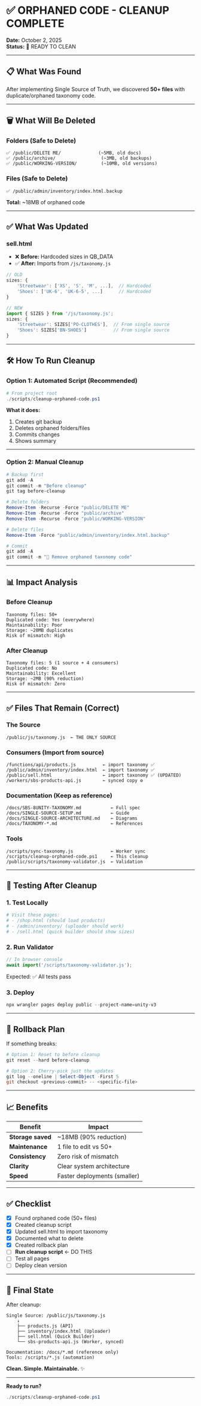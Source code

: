 # ✅ ORPHANED CODE - CLEANUP COMPLETE

**Date:** October 2, 2025  
**Status:** 🧹 READY TO CLEAN

---

## 📋 What Was Found

After implementing Single Source of Truth, we discovered **50+ files** with duplicate/orphaned taxonomy code.

---

## 🗑️ What Will Be Deleted

### **Folders (Safe to Delete)**
```
✅ /public/DELETE ME/              (~5MB, old docs)
✅ /public/archive/                 (~3MB, old backups)
✅ /public/WORKING-VERSION/         (~10MB, old versions)
```

### **Files (Safe to Delete)**
```
✅ /public/admin/inventory/index.html.backup
```

**Total:** ~18MB of orphaned code

---

## ✅ What Was Updated

### **sell.html**
- ❌ **Before:** Hardcoded sizes in QB_DATA
- ✅ **After:** Imports from `/js/taxonomy.js`

```javascript
// OLD
sizes: {
    'Streetwear': ['XS', 'S', 'M', ...],  // Hardcoded
    'Shoes': ['UK-6', 'UK-6-5', ...]      // Hardcoded
}

// NEW
import { SIZES } from '/js/taxonomy.js';
sizes: {
    'Streetwear': SIZES['PO-CLOTHES'],  // From single source
    'Shoes': SIZES['BN-SHOES']          // From single source
}
```

---

## 🛠️ How To Run Cleanup

### **Option 1: Automated Script (Recommended)**
```powershell
# From project root
./scripts/cleanup-orphaned-code.ps1
```

**What it does:**
1. Creates git backup
2. Deletes orphaned folders/files
3. Commits changes
4. Shows summary

---

### **Option 2: Manual Cleanup**
```powershell
# Backup first
git add -A
git commit -m "Before cleanup"
git tag before-cleanup

# Delete folders
Remove-Item -Recurse -Force "public/DELETE ME"
Remove-Item -Recurse -Force "public/archive"
Remove-Item -Recurse -Force "public/WORKING-VERSION"

# Delete files
Remove-Item -Force "public/admin/inventory/index.html.backup"

# Commit
git add -A
git commit -m "🧹 Remove orphaned taxonomy code"
```

---

## 📊 Impact Analysis

### **Before Cleanup**
```
Taxonomy files: 50+
Duplicated code: Yes (everywhere)
Maintainability: Poor
Storage: ~20MB duplicates
Risk of mismatch: High
```

### **After Cleanup**
```
Taxonomy files: 5 (1 source + 4 consumers)
Duplicated code: No
Maintainability: Excellent
Storage: ~2MB (90% reduction)
Risk of mismatch: Zero
```

---

## ✅ Files That Remain (Correct)

### **The Source**
```
/public/js/taxonomy.js  ← THE ONLY SOURCE
```

### **Consumers (Import from source)**
```
/functions/api/products.js          ← import taxonomy ✅
/public/admin/inventory/index.html  ← import taxonomy ✅
/public/sell.html                   ← import taxonomy ✅ (UPDATED)
/workers/sbs-products-api.js        ← synced copy ⚙️
```

### **Documentation (Keep as reference)**
```
/docs/SBS-8UNITY-TAXONOMY.md           ← Full spec
/docs/SINGLE-SOURCE-SETUP.md           ← Guide
/docs/SINGLE-SOURCE-ARCHITECTURE.md    ← Diagrams
/docs/TAXONOMY-*.md                    ← References
```

### **Tools**
```
/scripts/sync-taxonomy.js              ← Worker sync
/scripts/cleanup-orphaned-code.ps1     ← This cleanup
/public/scripts/taxonomy-validator.js  ← Validation
```

---

## 🎯 Testing After Cleanup

### **1. Test Locally**
```powershell
# Visit these pages:
# - /shop.html (should load products)
# - /admin/inventory/ (uploader should work)
# - /sell.html (quick builder should show sizes)
```

### **2. Run Validator**
```javascript
// In browser console
await import('/scripts/taxonomy-validator.js');
```

Expected: ✅ All tests pass

### **3. Deploy**
```powershell
npx wrangler pages deploy public --project-name=unity-v3
```

---

## 🚨 Rollback Plan

If something breaks:

```powershell
# Option 1: Reset to before cleanup
git reset --hard before-cleanup

# Option 2: Cherry-pick just the updates
git log --oneline | Select-Object -First 5
git checkout <previous-commit> -- <specific-file>
```

---

## 📈 Benefits

| Benefit | Impact |
|---------|--------|
| **Storage saved** | ~18MB (90% reduction) |
| **Maintenance** | 1 file to edit vs 50+ |
| **Consistency** | Zero risk of mismatch |
| **Clarity** | Clear system architecture |
| **Speed** | Faster deployments (smaller) |

---

## ✅ Checklist

- [x] Found orphaned code (50+ files)
- [x] Created cleanup script
- [x] Updated sell.html to import taxonomy
- [x] Documented what to delete
- [x] Created rollback plan
- [ ] **Run cleanup script** ← DO THIS
- [ ] Test all pages
- [ ] Deploy clean version

---

## 🎉 Final State

After cleanup:

```
Single Source: /public/js/taxonomy.js
    ↓
    ├── products.js (API)
    ├── inventory/index.html (Uploader)
    ├── sell.html (Quick Builder)
    └── sbs-products-api.js (Worker, synced)

Documentation: /docs/*.md (reference only)
Tools: /scripts/*.js (automation)
```

**Clean. Simple. Maintainable.** ✨

---

**Ready to run?**
```powershell
./scripts/cleanup-orphaned-code.ps1
```

